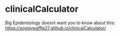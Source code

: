 # clinicalCalculator

Big Epidemiology doesnt want you to know about this: https://soggywaffle27.github.io/clinicalCalculator/
